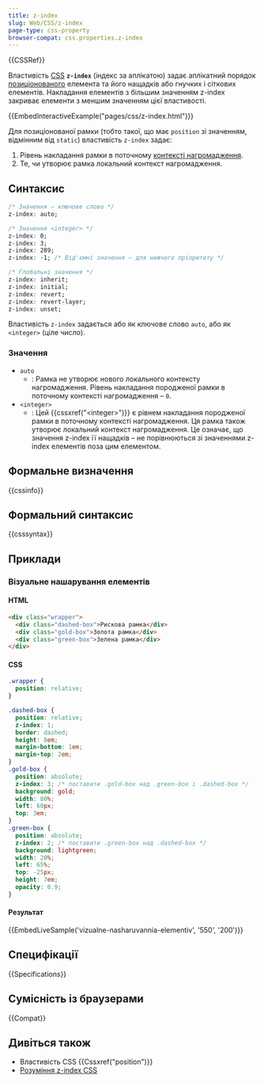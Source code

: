 ```yaml
---
title: z-index
slug: Web/CSS/z-index
page-type: css-property
browser-compat: css.properties.z-index
---
```


{{CSSRef}}

Властивість [CSS](/uk/docs/Web/CSS) **`z-index`** (індекс за аплікатою) задає аплікатний порядок [позиціонованого](/uk/docs/Web/CSS/position) елемента та його нащадків або гнучких і сіткових елементів. Накладання елементів з більшим значенням z-index закриває елементи з меншим значенням цієї властивості.

{{EmbedInteractiveExample("pages/css/z-index.html")}}

Для позиціонованої рамки (тобто такої, що має `position` зі значенням, відмінним від `static`) властивість `z-index` задає:

1. Рівень накладання рамки в поточному [контексті нагромадження](/uk/docs/Web/CSS/CSS_positioned_layout/Understanding_z-index/Stacking_context).
2. Те, чи утворює рамка локальний контекст нагромадження.

## Синтаксис

```css
/* Значення – ключове слово */
z-index: auto;

/* Значення <integer> */
z-index: 0;
z-index: 3;
z-index: 289;
z-index: -1; /* Від'ємні значення – для нижчого пріоритету */

/* Глобальні значення */
z-index: inherit;
z-index: initial;
z-index: revert;
z-index: revert-layer;
z-index: unset;
```

Властивість `z-index` задається або як ключове слово `auto`, або як `<integer>` (ціле число).

### Значення

- `auto`
  - : Рамка не утворює нового локального контексту нагромадження. Рівень накладання породженої рамки в поточному контексті нагромадження – `0`.
- `<integer>`
  - : Цей {{cssxref("&lt;integer&gt;")}} є рівнем накладання породженої рамки в поточному контексті нагромадження. Ця рамка також утворює локальний контекст нагромадження. Це означає, що значення z-index її нащадків – не порівнюються зі значеннями z-index елементів поза цим елементом.

## Формальне визначення

{{cssinfo}}

## Формальний синтаксис

{{csssyntax}}

## Приклади

### Візуальне нашарування елементів

#### HTML

```html
<div class="wrapper">
  <div class="dashed-box">Рискова рамка</div>
  <div class="gold-box">Золота рамка</div>
  <div class="green-box">Зелена рамка</div>
</div>
```

#### CSS

```css
.wrapper {
  position: relative;
}

.dashed-box {
  position: relative;
  z-index: 1;
  border: dashed;
  height: 8em;
  margin-bottom: 1em;
  margin-top: 2em;
}
.gold-box {
  position: absolute;
  z-index: 3; /* поставити .gold-box над .green-box і .dashed-box */
  background: gold;
  width: 80%;
  left: 60px;
  top: 3em;
}
.green-box {
  position: absolute;
  z-index: 2; /* поставити .green-box над .dashed-box */
  background: lightgreen;
  width: 20%;
  left: 65%;
  top: -25px;
  height: 7em;
  opacity: 0.9;
}
```

#### Результат

{{EmbedLiveSample('vizualne-nasharuvannia-elementiv', '550', '200')}}

## Специфікації

{{Specifications}}

## Сумісність із браузерами

{{Compat}}

## Дивіться також

- Властивість CSS {{Cssxref("position")}}
- [Розуміння z-index CSS](/uk/docs/Web/CSS/CSS_positioned_layout/Understanding_z-index)

